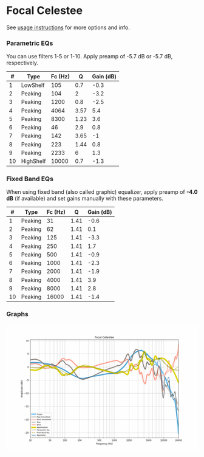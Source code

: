 # Focal Celestee
See [usage instructions](https://github.com/jaakkopasanen/AutoEq#usage) for more options and info.

### Parametric EQs
You can use filters 1-5 or 1-10. Apply preamp of -5.7 dB or -5.7 dB, respectively.

|   # | Type      |   Fc (Hz) |    Q |   Gain (dB) |
|-----|-----------|-----------|------|-------------|
|   1 | LowShelf  |       105 | 0.7  |        -0.3 |
|   2 | Peaking   |       104 | 2    |        -3.2 |
|   3 | Peaking   |      1200 | 0.8  |        -2.5 |
|   4 | Peaking   |      4064 | 3.57 |         5.4 |
|   5 | Peaking   |      8300 | 1.23 |         3.6 |
|   6 | Peaking   |        46 | 2.9  |         0.8 |
|   7 | Peaking   |       142 | 3.65 |        -1   |
|   8 | Peaking   |       223 | 1.44 |         0.8 |
|   9 | Peaking   |      2233 | 6    |         1.3 |
|  10 | HighShelf |     10000 | 0.7  |        -1.3 |

### Fixed Band EQs
When using fixed band (also called graphic) equalizer, apply preamp of **-4.0 dB** (if available) and set gains manually with these parameters.

|   # | Type    |   Fc (Hz) |    Q |   Gain (dB) |
|-----|---------|-----------|------|-------------|
|   1 | Peaking |        31 | 1.41 |        -0.6 |
|   2 | Peaking |        62 | 1.41 |         0.1 |
|   3 | Peaking |       125 | 1.41 |        -3.3 |
|   4 | Peaking |       250 | 1.41 |         1.7 |
|   5 | Peaking |       500 | 1.41 |        -0.9 |
|   6 | Peaking |      1000 | 1.41 |        -2.3 |
|   7 | Peaking |      2000 | 1.41 |        -1.9 |
|   8 | Peaking |      4000 | 1.41 |         3.9 |
|   9 | Peaking |      8000 | 1.41 |         2.8 |
|  10 | Peaking |     16000 | 1.41 |        -1.4 |

### Graphs
![](./Focal%20Celestee.png)
